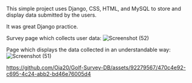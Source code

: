 This simple project uses Django, CSS, HTML, and MySQL to store and display data submitted by the users.

It was great Django practice.


Survey page which collects user data:
![Screenshot (52)](https://github.com/Oia20/Golf-Survey-DB/assets/92279567/22dc44d0-c3da-42cf-bbbb-11ba8fa3aa67)


Page which displays the data collected in an understandable way:
![Screenshot (51)](https://github.com/Oia20/Golf-Survey-DB/assets/92279567/41b0f88d-a819-410f-b2b7-7859fd49ebdf)



https://github.com/Oia20/Golf-Survey-DB/assets/92279567/470c4e92-c695-4c24-abb2-bd46e76005d4

